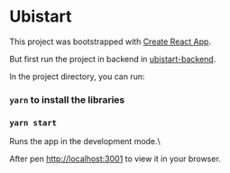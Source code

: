 # Ubistart

This project was bootstrapped with [Create React App](https://github.com/facebook/create-react-app).

But first run the project in backend in [ubistart-backend](https://github.com/Mynameisjohndev/ubistartBackend).

In the project directory, you can run:

### `yarn` to install the libraries

### `yarn start`

Runs the app in the development mode.\

After pen [http://localhost:3001](http://localhost:3001) to view it in your browser.
